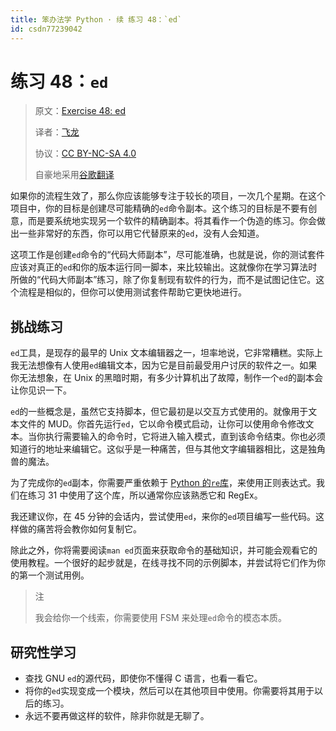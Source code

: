 ```yaml
---
title: 笨办法学 Python · 续 练习 48：`ed`
id: csdn77239042
---
```


# 练习 48：`ed`

> 原文：[Exercise 48: ed](https://learncodethehardway.org/more-python-book/ex48.html)
> 
> 译者：[飞龙](https://github.com/wizardforcel)
> 
> 协议：[CC BY-NC-SA 4.0](http://creativecommons.org/licenses/by-nc-sa/4.0/)
> 
> 自豪地采用[谷歌翻译](https://translate.google.cn/)

如果你的流程生效了，那么你应该能够专注于较长的项目，一次几个星期。在这个项目中，你的目标是创建尽可能精确的`ed`命令副本。这个练习的目标是不要有创意，而是要系统地实现另一个软件的精确副本。将其看作一个伪造的练习。你会做出一些非常好的东西，你可以用它代替原来的`ed`，没有人会知道。

这项工作是创建`ed`命令的“代码大师副本”，尽可能准确，也就是说，你的测试套件应该对真正的`ed`和你的版本运行同一脚本，来比较输出。这就像你在学习算法时所做的“代码大师副本”练习，除了你复制现有软件的行为，而不是试图记住它。这个流程是相似的，但你可以使用测试套件帮助它更快地进行。

## 挑战练习

`ed`工具，是现存的最早的 Unix 文本编辑器之一，坦率地说，它非常糟糕。实际上我无法想像有人使用`ed`编辑文本，因为它是目前最受用户讨厌的软件之一。如果你无法想象，在 Unix 的黑暗时期，有多少计算机出了故障，制作一个`ed`的副本会让你见识一下。

`ed`的一些概念是，虽然它支持脚本，但它最初是以交互方式使用的。就像用于文本文件的 MUD。你首先运行`ed`，它以命令模式启动，让你可以使用命令修改文本。当你执行需要输入的命令时，它将进入输入模式，直到该命令结束。你也必须知道行的地址来编辑它。这似乎是一种痛苦，但与其他文字编辑器相比，这是独角兽的魔法。

为了完成你的`ed`副本，你需要严重依赖于 [Python 的`re`库](https://docs.python.org/2/library/re.html)，来使用正则表达式。我们在练习 31 中使用了这个库，所以通常你应该熟悉它和 RegEx。

我还建议你，在 45 分钟的会话内，尝试使用`ed`，来你的`ed`项目编写一些代码。这样做的痛苦将会教你如何复制它。

除此之外，你将需要阅读`man ed`页面来获取命令的基础知识，并可能会观看它的使用教程。一个很好的起步就是，在线寻找不同的示例脚本，并尝试将它们作为你的第一个测试用例。

> 注
> 
> 我会给你一个线索，你需要使用 FSM 来处理`ed`命令的模态本质。

## 研究性学习

*   查找 GNU `ed`的源代码，即使你不懂得 C 语言，也看一看它。
*   将你的`ed`实现变成一个模块，然后可以在其他项目中使用。你需要将其用于以后的练习。
*   永远不要再做这样的软件，除非你就是无聊了。